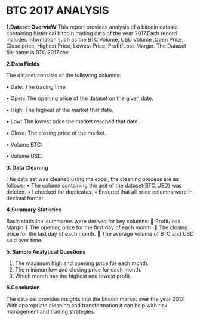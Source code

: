 # BTC 2017 ANALYSIS

**1.Dataset OvervieW**
This report provides analysis of a bitcoin dataset containing historical bitcoin trading data of the year 2017.Each record includes information such as the BTC Volume, USD Volume ,Open Price, Close price, Highest Price, Lowest Price, Profit/Loss Margin.
The Dataset file name is BTC 2017.csv.


**2.Data Fields**

The dataset consists of the following columns:


•	Date: The trading time

•	Open: The opening price of the dataset on the given date.


•	High: The highest of the market that date.


•	Low: The lowest price the market reached that date.


•	Close: The closing price of the market.


•	Volume BTC:


•	Volume USD:


**3. Data Cleaning**


The data set was cleaned using ms excel, the cleaning process are as follows;
•	The column containing the unit of the dataset(BTC_USD) was deleted.
•	I checked for duplicates.
•	Ensured that all price columns were in decimal format.


**4.Summary Statistics**

Basic statistical summaries were derived for key columns:
	Profit/loss Margin
	The opening price for the first day of each month.
	The closing price for the last day of each month.
	The average volume of BTC and USD sold over time.


**5. Sample Analytical Questions**
1)	The maximum high and opening price for each month.
2)	The minimun  low and closing price for each month.
3)	Which month has the highest and lowest profit.


**6.Conclusion**

The data set provides insights into the bitcoin market over the year 2017.
With appropriate cleaning and transformation it can help with risk management and trading strategies

